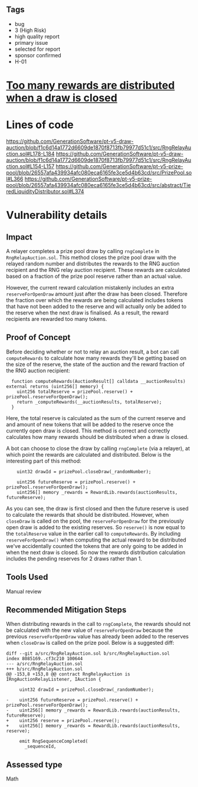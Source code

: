 ## Tags

- bug
- 3 (High Risk)
- high quality report
- primary issue
- selected for report
- sponsor confirmed
- H-01

# [Too many rewards are distributed when a draw is closed](https://github.com/code-423n4/2023-08-pooltogether-findings/issues/139) 

# Lines of code

https://github.com/GenerationSoftware/pt-v5-draw-auction/blob/f1c6d14a1772d6609de1870f8713fb79977d51c1/src/RngRelayAuction.sol#L178-L184
https://github.com/GenerationSoftware/pt-v5-draw-auction/blob/f1c6d14a1772d6609de1870f8713fb79977d51c1/src/RngRelayAuction.sol#L154-L157
https://github.com/GenerationSoftware/pt-v5-prize-pool/blob/26557afa439934afc080eca6165fe3ce5d4b63cd/src/PrizePool.sol#L366
https://github.com/GenerationSoftware/pt-v5-prize-pool/blob/26557afa439934afc080eca6165fe3ce5d4b63cd/src/abstract/TieredLiquidityDistributor.sol#L374


# Vulnerability details

## Impact
A relayer completes a prize pool draw by calling `rngComplete` in `RngRelayAuction.sol`. This method closes the prize pool draw with the relayed random number and distributes the rewards to the RNG auction recipient and the RNG relay auction recipient. These rewards are calculated based on a fraction of the prize pool reserve rather than an actual value.

However, the current reward calculation mistakenly includes an extra `reserveForOpenDraw` amount just after the draw has been closed. Therefore the fraction over which the rewards are being calculated includes tokens that have not been added to the reserve and will actually only be added to the reserve when the next draw is finalised. As a result, the reward recipients are rewarded too many tokens. 

## Proof of Concept
Before deciding whether or not to relay an auction result, a bot can call `computeRewards` to calculate how many rewards they'll be getting based on the size of the reserve, the state of the auction and the reward fraction of the RNG auction recipient:

```
  function computeRewards(AuctionResult[] calldata __auctionResults) external returns (uint256[] memory) {
    uint256 totalReserve = prizePool.reserve() + prizePool.reserveForOpenDraw();
    return _computeRewards(__auctionResults, totalReserve);
  }
```

Here, the total reserve is calculated as the sum of the current reserve and and amount of new tokens that will be added to the reserve once the currently open draw is closed. This method is correct and correctly calculates how many rewards should be distributed when a draw is closed.

A bot can choose to close the draw by calling `rngComplete` (via a relayer), at which point the rewards are calculated and distributed. Below is the interesting part of this method:

```
    uint32 drawId = prizePool.closeDraw(_randomNumber);

    uint256 futureReserve = prizePool.reserve() + prizePool.reserveForOpenDraw();
    uint256[] memory _rewards = RewardLib.rewards(auctionResults, futureReserve);
```

As you can see, the draw is first closed and then the future reserve is used to calculate the rewards that should be distributed. However, when `closeDraw` is called on the pool, the `reserveForOpenDraw` for the previously open draw is added to the existing reserves. So `reserve()` is now equal to the `totalReserve` value in the earlier call to `computeRewards`. By including `reserveForOpenDraw()` when computing the actual reward to be distributed we've accidentally counted the tokens that are only going to be added in when the next draw is closed. So now the rewards distribution calculation includes the pending reserves for 2 draws rather than 1.

## Tools Used
Manual review

## Recommended Mitigation Steps
When distributing rewards in the call to `rngComplete`, the rewards should not be calculated with the new value of `reserveForOpenDraw` because the previous `reserveForOpenDraw` value has already been added to the reserves when `closeDraw` is called on the prize pool. Below is a suggested diff:

```
diff --git a/src/RngRelayAuction.sol b/src/RngRelayAuction.sol
index 8085169..cf3c210 100644
--- a/src/RngRelayAuction.sol
+++ b/src/RngRelayAuction.sol
@@ -153,8 +153,8 @@ contract RngRelayAuction is IRngAuctionRelayListener, IAuction {
 
     uint32 drawId = prizePool.closeDraw(_randomNumber);
 
-    uint256 futureReserve = prizePool.reserve() + prizePool.reserveForOpenDraw();
-    uint256[] memory _rewards = RewardLib.rewards(auctionResults, futureReserve);
+    uint256 reserve = prizePool.reserve();
+    uint256[] memory _rewards = RewardLib.rewards(auctionResults, reserve);
 
     emit RngSequenceCompleted(
       _sequenceId,

```


## Assessed type

Math